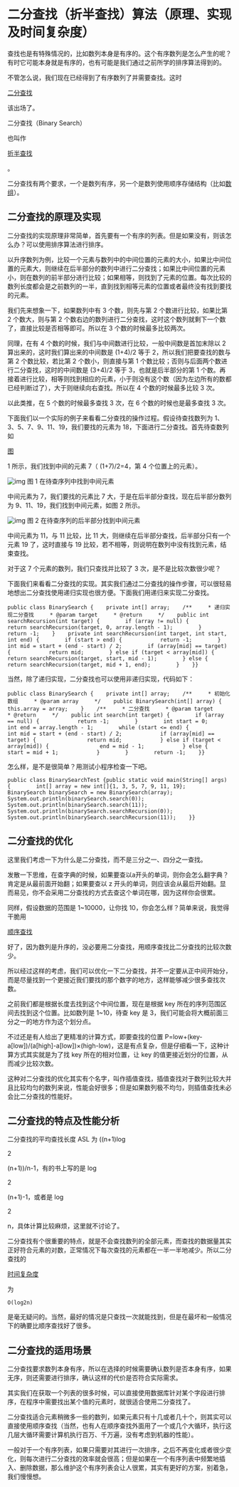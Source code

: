 # 二分查找（折半查找）算法（原理、实现及时间复杂度）

查找也是有特殊情况的，比如数列本身是有序的。这个有序数列是怎么产生的呢？有时它可能本身就是有序的，也有可能是我们通过之前所学的排序算法得到的。

不管怎么说，我们现在已经得到了有序数列了并需要查找。这时

[二分查找](http://data.biancheng.net/view/55.html)

该出场了。

二分查找（Binary Search）

也叫作

[折半查找](http://data.biancheng.net/view/55.html)

。

二分查找有两个要求，一个是数列有序，另一个是数列使用顺序存储结构（比如[数组](http://data.biancheng.net/view/181.html)）。

## 二分查找的原理及实现

二分查找的实现原理非常简单，首先要有一个有序的列表。但是如果没有，则该怎么办？可以使用排序算法进行排序。

以升序数列为例，比较一个元素与数列中的中间位置的元素的大小，如果比中间位置的元素大，则继续在后半部分的数列中进行二分查找；如果比中间位置的元素小，则在数列的前半部分进行比较；如果相等，则找到了元素的位置。每次比较的数列长度都会是之前数列的一半，直到找到相等元素的位置或者最终没有找到要找的元素。

我们先来想象一下，如果数列中有 3 个数，则先与第 2 个数进行比较，如果比第 2 个数大，则与第 2 个数右边的数列进行二分查找，这时这个数列就剩下一个数了，直接比较是否相等即可。所以在 3 个数的时候最多比较两次。

同理，在有 4 个数的时候，我们与中间数进行比较，一般中间数是首加末除以 2 算出来的，这时我们算出来的中间数是 (1+4)/2 等于 2，所以我们把要查找的数与第 2 个数比较，若比第 2 个数小，则直接与第 1 个数比较；否则与后面两个数进行二分查找，这时的中间数是 (3+4)/2 等于 3，也就是后半部分的第 1 个数。再接着进行比较，相等则找到相应的元素，小于则没有这个数（因为左边所有的数都已经判断过了），大于则继续向右查找。所以在 4 个数的时候最多比较 3 次。

以此类推，在 5 个数的时候最多查找 3 次，在 6 个数的时候也是最多查找 3 次。

下面我们以一个实际的例子来看看二分查找的操作过程。假设待查找数列为 1、3、5、7、9、11、19，我们要找的元素为 18，下面进行二分查找。首先待查数列如

[图](http://data.biancheng.net/view/200.html)

 

1 所示，我们找到中间的元素 7（ (1+7)/2=4，第 4 个位置上的元素）。

![img](http://data.biancheng.net/uploads/allimg/181007/1-1Q00G330192T.jpg)
图 1 在待查序列中找到中间元素

中间元素为 7，我们要找的元素比 7 大，于是在后半部分查找，现在后半部分数列为 9、11、19，我们找到中间元素，如图 2 所示。

![img](http://data.biancheng.net/uploads/allimg/181007/1-1Q00G33049164.jpg)
图 2 在待查序列的后半部分找到中间元素

中间元素为 11，与 11 比较，比 11 大，则继续在后半部分查找，后半部分只有一个元素 19 了，这时直接与 19 比较，若不相等，则说明在数列中没有找到元素，结束查找。

对于这 7 个元素的数列，我们只查找并比较了 3 次，是不是比较次数很少呢？

下面我们来看看二分查找的实现。其实我们通过二分查找的操作步骤，可以很轻易地想出二分查找使用递归实现也很方便。下面我们用递归来实现二分查找。

```
public class BinarySearch {    private int[] array;    /**     * 递归实现二分查找     * @param target     * @return     */    public int searchRecursion(int target) {        if (array != null) {            return searchRecursion(target, 0, array.length - 1);        }        return -1;    }    private int searchRecursion(int target, int start, int end) {        if (start > end) {            return -1;        }        int mid = start + (end - start) / 2;        if (array[mid] == target) {            return mid;        } else if (target < array[mid]) {            return searchRecursion(target, start, mid - 1);        } else {            return searchRecursion(target, mid + 1, end);        }    }}
```

当然，除了递归实现，二分查找也可以使用非递归实现，代码如下：

```
public class BinarySearch {    private int[] array;    /**     * 初始化数组     * @param array     */    public BinarySearch(int[] array) {        this.array = array;    }    /**     * 二分查找     * @param target     * @return     */    public int search(int target) {        if (array == null) {            return -1;        }        int start = 0;        int end = array.length - 1;        while (start <= end) {            int mid = start + (end - start) / 2;            if (array[mid] == target) {                return mid;            } else if (target < array[mid]) {                end = mid - 1;            } else {                start = mid + 1;            }        }        return -1;    }}
```

怎么样，是不是很简单？用测试小程序检查一下吧。

```
public class BinarySearchTest {public static void main(String[] args) {        int[] array = new int[]{1, 3, 5, 7, 9, 11, 19};        BinarySearch binarySearch = new BinarySearch(array);        System.out.println(binarySearch.search(0));        System.out.println(binarySearch.search(11));        System.out.println(binarySearch.searchRecursion(0));        System.out.println(binarySearch.searchRecursion(11));    }}
```

## 二分查找的优化

这里我们考虑一下为什么是二分查找，而不是三分之一、四分之一查找。

发散一下思维，在查字典的时候，如果要查以a开头的单词，则你会怎么翻字典？肯定是从最前面开始翻；如果要查以 z 开头的单词，则应该会从最后开始翻。显而易见，你不会采用二分查找的方式去查这个单词在哪，因为这样你会很累。

同样，假设数据的范围是 1~10000，让你找 10，你会怎么样？简单来说，我觉得干脆用

[顺序查找](http://data.biancheng.net/view/54.html)

好了，因为数列是升序的，没必要用二分查找，用顺序查找比二分查找的比较次数少。

所以经过这样的考虑，我们可以优化一下二分查找，并不一定要从正中间开始分，而是尽量找到一个更接近我们要找的那个数字的地方，这样能够减少很多查找次数。

之前我们都是根据长度去找到这个中间位置，现在是根据 key 所在的序列范围区间去找到这个位置。比如数列是 1~10，待查 key 是 3，我们可能会将大概前面三分之一的地方作为这个划分点。

不过还是有人给出了更精准的计算方式，即要查找的位置 P=low+(key-a[low])/(a[high]-a[low])×(high-low)，这是有点复杂，但是仔细看一下，这种计算方式其实就是为了找 key 所在的相对位置，让 key 的值更接近划分的位置，从而减少比较次数。

这种对二分查找的优化其实有个名字，叫作插值查找，插值查找对于数列比较大并且比较均匀的数列来说，性能会好很多；但是如果数列极不均匀，则插值查找未必会比二分查找的性能好。

## 二分查找的特点及性能分析

二分查找的平均查找长度 ASL 为 ((n+1)log

2

(n+1))/n-1，有的书上写的是 log

2

(n+1)-1，或者是 log

2

n，具体计算比较麻烦，这里就不讨论了。

二分查找有个很重要的特点，就是不会查找数列的全部元素，而查找的数据量其实正好符合元素的对数，正常情况下每次查找的元素都在一半一半地减少。所以二分查找的

[时间复杂度](http://data.biancheng.net/view/2.html)

为

 

```
O(log2n)
```

 

是毫无疑问的。当然，最好的情况是只查找一次就能找到，但是在最坏和一般情况下的确要比顺序查找好了很多。

## 二分查找的适用场景

二分查找要求数列本身有序，所以在选择的时候需要确认数列是否本身有序，如果无序，则还需要进行排序，确认这样的代价是否符合实际需求。

其实我们在获取一个列表的很多时候，可以直接使用数据库针对某个字段进行排序，在程序中需要找出某个值的元素时，就很适合使用二分查找了。

二分查找适合元素稍微多一些的数列，如果元素只有十几或者几十个，则其实可以直接使用顺序查找（当然，也有人在顺序查找外面用了一个或几个大循环，执行这几层大循环需要计算机执行百万、千万遍，没有考虑到机器的性能）。

一般对于一个有序列表，如果只需要对其进行一次排序，之后不再变化或者很少变化，则每次进行二分查找的效率就会很高；但是如果在一个有序列表中频繁地插入、删除数据，那么维护这个有序列表会让人很累，其实有更好的方案，别着急，我们慢慢想。